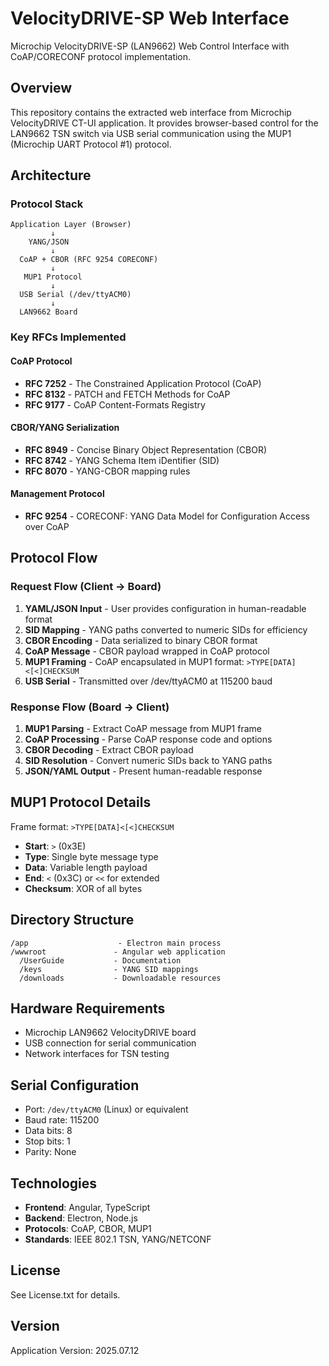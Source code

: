 # VelocityDRIVE-SP Web Interface

Microchip VelocityDRIVE-SP (LAN9662) Web Control Interface with CoAP/CORECONF protocol implementation.

## Overview

This repository contains the extracted web interface from Microchip VelocityDRIVE CT-UI application. It provides browser-based control for the LAN9662 TSN switch via USB serial communication using the MUP1 (Microchip UART Protocol #1) protocol.

## Architecture

### Protocol Stack
```
Application Layer (Browser)
         ↓
    YANG/JSON
         ↓
  CoAP + CBOR (RFC 9254 CORECONF)
         ↓
   MUP1 Protocol
         ↓
  USB Serial (/dev/ttyACM0)
         ↓
  LAN9662 Board
```

### Key RFCs Implemented

#### CoAP Protocol
- **RFC 7252** - The Constrained Application Protocol (CoAP)
- **RFC 8132** - PATCH and FETCH Methods for CoAP
- **RFC 9177** - CoAP Content-Formats Registry

#### CBOR/YANG Serialization
- **RFC 8949** - Concise Binary Object Representation (CBOR)
- **RFC 8742** - YANG Schema Item iDentifier (SID)
- **RFC 8070** - YANG-CBOR mapping rules

#### Management Protocol
- **RFC 9254** - CORECONF: YANG Data Model for Configuration Access over CoAP

## Protocol Flow

### Request Flow (Client → Board)
1. **YAML/JSON Input** - User provides configuration in human-readable format
2. **SID Mapping** - YANG paths converted to numeric SIDs for efficiency
3. **CBOR Encoding** - Data serialized to binary CBOR format
4. **CoAP Message** - CBOR payload wrapped in CoAP protocol
5. **MUP1 Framing** - CoAP encapsulated in MUP1 format: `>TYPE[DATA]<[<]CHECKSUM`
6. **USB Serial** - Transmitted over /dev/ttyACM0 at 115200 baud

### Response Flow (Board → Client)
1. **MUP1 Parsing** - Extract CoAP message from MUP1 frame
2. **CoAP Processing** - Parse CoAP response code and options
3. **CBOR Decoding** - Extract CBOR payload
4. **SID Resolution** - Convert numeric SIDs back to YANG paths
5. **JSON/YAML Output** - Present human-readable response

## MUP1 Protocol Details

Frame format: `>TYPE[DATA]<[<]CHECKSUM`

- **Start**: `>` (0x3E)
- **Type**: Single byte message type
- **Data**: Variable length payload
- **End**: `<` (0x3C) or `<<` for extended
- **Checksum**: XOR of all bytes

## Directory Structure

```
/app                    - Electron main process
/wwwroot               - Angular web application
  /UserGuide           - Documentation
  /keys                - YANG SID mappings
  /downloads           - Downloadable resources
```

## Hardware Requirements

- Microchip LAN9662 VelocityDRIVE board
- USB connection for serial communication
- Network interfaces for TSN testing

## Serial Configuration

- Port: `/dev/ttyACM0` (Linux) or equivalent
- Baud rate: 115200
- Data bits: 8
- Stop bits: 1
- Parity: None

## Technologies

- **Frontend**: Angular, TypeScript
- **Backend**: Electron, Node.js
- **Protocols**: CoAP, CBOR, MUP1
- **Standards**: IEEE 802.1 TSN, YANG/NETCONF

## License

See License.txt for details.

## Version

Application Version: 2025.07.12